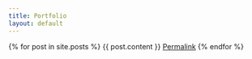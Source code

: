 ```yaml
---
title: Portfolio
layout: default
---
```


{% for post in site.posts %}
{{ post.content }}
    <a href="{{ post.url }}">Permalink</a>
{% endfor %}
